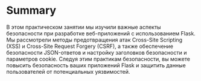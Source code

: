 # Summary

В этом практическом занятии мы изучили важные аспекты безопасности при разработке веб-приложений с использованием Flask. Мы рассмотрели методы предотвращения атак Cross-Site Scripting (XSS) и Cross-Site Request Forgery (CSRF), а также обеспечение безопасности JSON-ответов и настройку заголовков безопасности и параметров cookie. Следуя этим практикам безопасности, вы можете повысить безопасность ваших приложений Flask и защитить данные пользователей от потенциальных уязвимостей.
